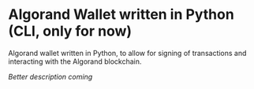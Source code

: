# Algorand Wallet written in Python (CLI, only for now)

Algorand wallet written in Python, to allow for signing of transactions and interacting with the Algorand blockchain.

_Better description coming_
